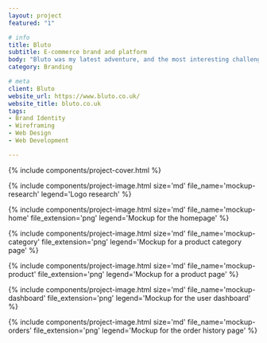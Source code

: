```yaml
---
layout: project
featured: "1"

# info
title: Bluto
subtitle: E-commerce brand and platform
body: "Bluto was my latest adventure, and the most interesting challenge I came to face in my career, but one I had been dreaming ever since design school: creating my own brand from scratch. I started this company with two friends, and learned so much along the way."
category: Branding

# meta
client: Bluto
website_url: https://www.bluto.co.uk/
website_title: bluto.co.uk
tags:
- Brand Identity
- Wireframing
- Web Design
- Web Development

---
```


{% include components/project-cover.html %}

{% include components/project-image.html
  size='md'
  file_name='mockup-research'
  legend='Logo research'
%}

{% include components/project-image.html
  size='md'
  file_name='mockup-home'
  file_extension='png'
  legend='Mockup for the homepage'
%}

{% include components/project-image.html
  size='md'
  file_name='mockup-category'
  file_extension='png'
  legend='Mockup for a product category page'
%}

{% include components/project-image.html
  size='md'
  file_name='mockup-product'
  file_extension='png'
  legend='Mockup for a product page'
%}

{% include components/project-image.html
  size='md'
  file_name='mockup-dashboard'
  file_extension='png'
  legend='Mockup for the user dashboard'
%}

{% include components/project-image.html
  size='md'
  file_name='mockup-orders'
  file_extension='png'
  legend='Mockup for the order history page'
%}
